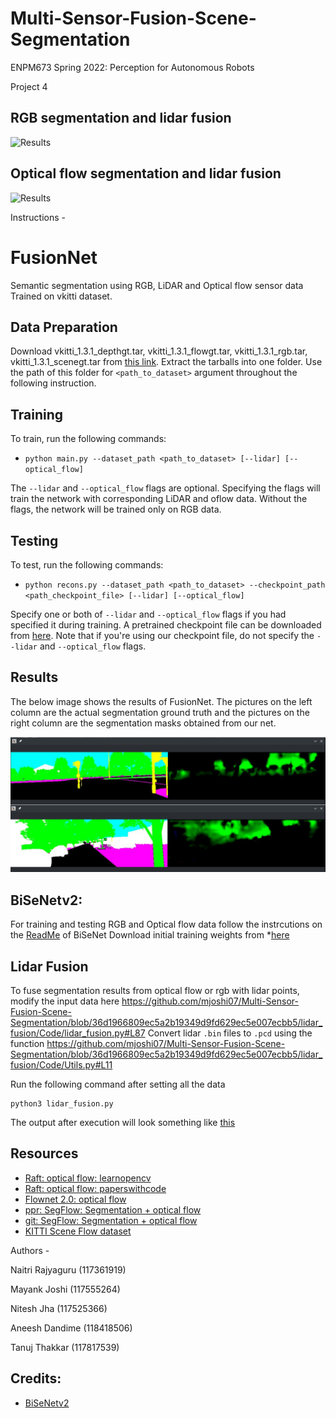 # Multi-Sensor-Fusion-Scene-Segmentation

ENPM673 Spring 2022: Perception for Autonomous Robots

Project 4
## RGB segmentation and lidar fusion
![Results](https://github.com/mjoshi07/Multi-Sensor-Fusion-Scene-Segmentation/blob/main/rgb_segresult.gif)

## Optical flow segmentation and lidar fusion
![Results](https://github.com/mjoshi07/Multi-Sensor-Fusion-Scene-Segmentation/blob/main/flow_segresult.gif)


Instructions -

# FusionNet
Semantic segmentation using RGB, LiDAR and Optical flow sensor data
Trained on vkitti dataset.

## Data Preparation
Download vkitti_1.3.1_depthgt.tar, vkitti_1.3.1_flowgt.tar, vkitti_1.3.1_rgb.tar, vkitti_1.3.1_scenegt.tar
from [this link](https://europe.naverlabs.com/research/computer-vision/proxy-virtual-worlds-vkitti-1/). Extract
the tarballs into one folder. Use the path of this folder for `<path_to_dataset>` argument throughout the following
instruction.

## Training
To train, run the following commands:
- `python main.py --dataset_path <path_to_dataset> [--lidar] [--optical_flow]`

The `--lidar` and `--optical_flow` flags are optional. Specifying the flags will train the network with corresponding
LiDAR and oflow data. Without the flags, the network will be trained only on RGB data.

## Testing
To test, run the following commands:
- `python recons.py --dataset_path <path_to_dataset> --checkpoint_path <path_checkpoint_file> [--lidar] [--optical_flow]`

Specify one or both of `--lidar` and `--optical_flow` flags if you had specified it during training. A pretrained checkpoint file
can be downloaded from [here](https://drive.google.com/drive/u/1/folders/1w87XoWLIBTSaBTYX3oaYEoLD2VsUeKmu). Note that if you're using
our checkpoint file, do not specify the `--lidar` and `--optical_flow` flags.

## Results
The below image shows the results of FusionNet. The pictures on the left column are the actual segmentation ground truth and
the pictures on the right column are the segmentation masks obtained from our net.

![Results](https://github.com/mjoshi07/Multi-Sensor-Fusion-Scene-Segmentation/blob/main/FSNet/images/results.png)

## BiSeNetv2:
For training and testing RGB and Optical flow data follow the instrcutions on the [ReadMe](https://github.com/mjoshi07/Multi-Sensor-Fusion-Scene-Segmentation/blob/main/BiSeNetv2/README.md) of BiSeNet
Download initial training weights from *[here](https://drive.google.com/drive/u/1/folders/1w87XoWLIBTSaBTYX3oaYEoLD2VsUeKmu)

## Lidar Fusion
To fuse segmentation results from optical flow or rgb with lidar points, modify the input data here https://github.com/mjoshi07/Multi-Sensor-Fusion-Scene-Segmentation/blob/36d1966809ec5a2b19349d9fd629ec5e007ecbb5/lidar_fusion/Code/lidar_fusion.py#L87
Convert lidar `.bin` files to `.pcd` using the function
https://github.com/mjoshi07/Multi-Sensor-Fusion-Scene-Segmentation/blob/36d1966809ec5a2b19349d9fd629ec5e007ecbb5/lidar_fusion/Code/Utils.py#L11

Run the following command after setting all the data
```
python3 lidar_fusion.py
```
The output after execution will look something like [this](https://github.com/mjoshi07/Multi-Sensor-Fusion-Scene-Segmentation/blob/main/rgb_segresult.gif)

## Resources
* [Raft: optical flow: learnopencv](https://learnopencv.com/optical-flow-using-deep-learning-raft/)
* [Raft: optical flow: paperswithcode](https://paperswithcode.com/paper/raft-recurrent-all-pairs-field-transforms-for)
* [Flownet 2.0: optical flow](https://paperswithcode.com/paper/flownet-20-evolution-of-optical-flow)
* [ppr: SegFlow: Segmentation + optical flow](https://openreview.net/forum?id=BJW4mWGdbr)
* [git: SegFlow: Segmentation + optical flow](https://github.com/JingchunCheng/SegFlow)
* [KITTI Scene Flow dataset](http://www.cvlibs.net/datasets/kitti/eval_scene_flow.php)


Authors -

Naitri Rajyaguru (117361919)

Mayank Joshi (117555264)

Nitesh Jha (117525366)

Aneesh Dandime (118418506)

Tanuj Thakkar (117817539)

## Credits:
* [BiSeNetv2]( https://github.com/AmrElsersy/PointPainting/tree/master/BiSeNetv2)
